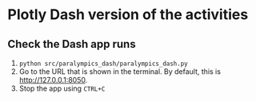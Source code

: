 # Plotly Dash version of the activities

## Check the Dash app runs

1. `python src/paralympics_dash/paralympics_dash.py`
2. Go to the URL that is shown in the terminal. By default, this is <http://127.0.0.1:8050>.
3. Stop the app using `CTRL+C`
